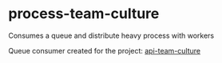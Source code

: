# process-team-culture
Consumes a queue and distribute heavy process with workers

Queue consumer created for the project:
[api-team-culture](https://github.com/alanthales/api-team-culture)
